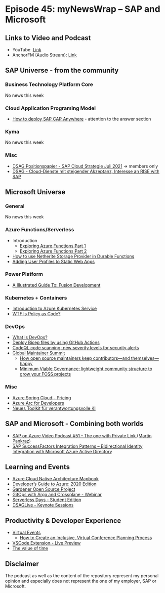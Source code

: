 # Episode 45: myNewsWrap – SAP and Microsoft

## Links to Video and Podcast

* YouTube: [Link](https://youtu.be/UkOekqNDUKg)
* AnchorFM (Audio Stream): [Link](https://anchor.fm/christian-lechner/episodes/myNewsWrap--SAP-and-Microsoft-Episode-45-e14ue2o)

## SAP Universe - from the community

### Business Technology Platform Core

No news this week

### Cloud Application Programing Model

* [How to deploy SAP CAP Anywhere](https://blogs.sap.com/2021/07/22/how-to-deploy-sap-cap-anywhere/) - attention to the answer section

### Kyma

No news this week

### Misc

* [DSAG Positionspapier - SAP Cloud Strategie Juli 2021](https://twitter.com/_DSAG/status/1417841814384517121) -> members only
* [DSAG - Cloud-Dienste mit steigender Akzeptanz, Interesse an RISE with SAP](https://dsag.de/pressreleases/cloud-dienste-mit-steigender-akzeptanz-interesse-rise-sap)

## Microsoft Universe

### General

No news this week

### Azure Functions/Serverless

* Introduction
  * [Exploring Azure Functions Part 1](https://dev.to/moe23/exploring-azure-azure-functions-45cg)
  * [Exploring Azure Functions Part 2](https://dev.to/moe23/exploring-azure-azure-functions-coding-21gp)
* [How to use Netherite Storage Provider in Durable Functions](https://dev.to/shibayan/how-to-use-netherite-storage-provider-in-durable-functions-4mff)
* [Adding User Profiles to Static Web Apps](https://dev.to/azure/adding-user-profiles-to-static-web-apps-2bmg)

### Power Platform

* [A Illustrated Guide To: Fusion Development](https://dev.to/azure/a-illustrated-guide-to-fusion-development-22l4)

### Kubernetes + Containers

* [Introduction to Azure Kubernetes Service](https://twitter.com/willvelida/status/1416679760999026691)
* [WTF Is Policy as Code?](https://blog.container-solutions.com/what-is-policy-as-code?utm_content=172627583)

### DevOps

* [What is DevOps?](https://resources.github.com/devops/)
* [Deploy Bicep files by using GitHub Actions](https://www.pscp.tv/w/1DXxyRDAzwvKM)
* [CodeQL code scanning: new severity levels for security alerts](https://github.blog/changelog/2021-07-19-codeql-code-scanning-new-severity-levels-for-security-alerts/)
* [Global Maintainer Summit](https://youtube.com/playlist?list=PL0lo9MOBetEEkOyAtPqiupGm91cu8QB0I)
  * [How open source maintainers keep contributors—and themselves—happy](https://github.com/readme/featured/contributor-relations)
  * [Minimum Viable Governance: lightweight community structure to grow your FOSS projects](https://github.blog/2021-07-22-minimum-viable-governance-lightweight-community-structure-foss-projects/)

### Misc

* [Azure Spring Cloud - Pricing](https://twitter.com/asirselvasingh/status/1418251678818607105)
* [Azure Arc for Developers](https://techcommunity.microsoft.com/t5/itops-talk-blog/azure-arc-for-developers/ba-p/2561513?WT.mc_id=AZ-MVP-5004195)
* [Neues Toolkit für verantwortungsvolle KI](https://news.microsoft.com/de-de/neues-toolkit-fuer-verantwortungsvolle-ki/)

## SAP and Microsoft - Combining both worlds

* [SAP on Azure Video Podcast #51 - The one with Private Link (Martin Pankraz)](https://youtu.be/lXJ_FBLbHc4)
* [SAP SuccessFactors Integration Patterns – Bidirectional Identity Integration with Microsoft Azure Active Directory](https://d.dam.sap.com/a/7R6nvDu/IDP_Bidirectional_Identitiy_Integration_1.01b.pdf)

## Learning and Events

* [Azure Cloud Native Architecture Mapbook](https://azure.microsoft.com/resources/azure-cloud-native-architecture-mapbook/?WT.mc_id=AZ-MVP-5004195)
* [Developer’s Guide to Azure: 2020 Edition](https://build5nines.com/free-ebook-developers-guide-to-azure-2020-edition/)
* [Gardener Open Source Project](https://webinars.sap.com/gardener-20210727/en/registration.aspx)
* [GitOps with Argo and Crossplane - Webinar](https://zoom.us/webinar/register/7216263389366/WN_HAvmtUjPSrKJ14vA97GarQ)
* [Serverless Days - Student Edition](https://student.serverlessdays.io/)
* [DSAGLive - Keynote Sessions](https://dsaglive.plazz.net/#150)

## Productivity & Developer Experience

* [Virtual Events](https://github.com/microsoft/virtual-events)
  * [How to Create an Inclusive, Virtual Conference Planning Process](https://github.com/microsoft/virtual-events/blob/main/inclusive-planning-process.md)
* [VSCode Extension - Live Preview](https://marketplace.visualstudio.com/items?itemName=ms-vscode.live-server)
* [The value of time](https://dev.to/koenighotze/the-value-of-time-25mi)

## Disclaimer

The podcast as well as the content of the repository represent my personal opinion and especially does not represent the one of my employer, SAP or Microsoft.
